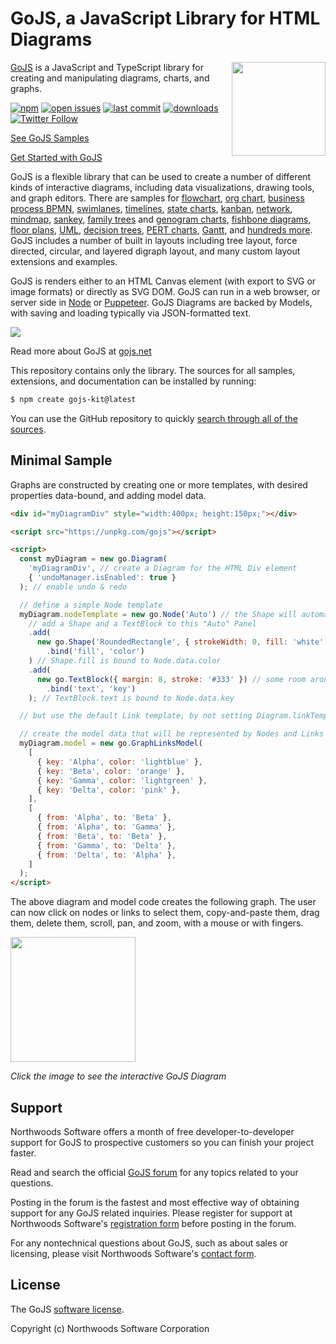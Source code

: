 # GoJS, a JavaScript Library for HTML Diagrams

<img align="right" height="150" src="https://nwoods.com/images/go.png">

[GoJS](https://gojs.net) is a JavaScript and TypeScript library for creating and manipulating diagrams, charts, and graphs.

[![npm](https://img.shields.io/github/release/NorthwoodsSoftware/GoJS.svg)](https://www.npmjs.com/package/gojs)
[![open issues](https://img.shields.io/github/issues-raw/NorthwoodsSoftware/GoJS.svg)](https://github.com/NorthwoodsSoftware/GoJS/issues)
[![last commit](https://img.shields.io/github/last-commit/NorthwoodsSoftware/GoJS.svg)](https://github.com/NorthwoodsSoftware/GoJS/commits/master)
[![downloads](https://img.shields.io/npm/dw/gojs.svg)](https://www.npmjs.com/package/gojs)
[![Twitter Follow](https://img.shields.io/twitter/follow/NorthwoodsGo.svg?style=social&label=Follow)](https://twitter.com/NorthwoodsGo)

[See GoJS Samples](https://gojs.net/latest/samples)

[Get Started with GoJS](https://gojs.net/latest/learn)

GoJS is a flexible library that can be used to create a number of different kinds of interactive diagrams,
including data visualizations, drawing tools, and graph editors.
There are samples for
[flowchart](https://gojs.net/latest/samples/flowchart.html),
[org chart](https://gojs.net/latest/samples/orgChartEditor.html),
[business process BPMN](https://gojs.net/latest/samples/bpmn/BPMN.html),
[swimlanes](https://gojs.net/latest/samples/swimlanes.html),
[timelines](https://gojs.net/latest/samples/timeline.html),
[state charts](https://gojs.net/latest/samples/statechart.html),
[kanban](https://gojs.net/latest/samples/kanban.html),
[network](https://gojs.net/latest/samples/network.html),
[mindmap](https://gojs.net/latest/samples/mindMap.html),
[sankey](https://gojs.net/latest/samples/sankey.html),
[family trees](https://gojs.net/latest/samples/familyTree.html) and [genogram charts](https://gojs.net/latest/samples/genogram.html),
[fishbone diagrams](https://gojs.net/latest/samples/Fishbone.html),
[floor plans](https://gojs.net/latest/samples/floorplannerTS/index.html),
[UML](https://gojs.net/latest/samples/umlClass.html),
[decision trees](https://gojs.net/latest/samples/decisionTree.html),
[PERT charts](https://gojs.net/latest/samples/PERT.html),
[Gantt](https://gojs.net/latest/samples/gantt.html), and
[hundreds more](https://gojs.net/latest/samples/index.html).
GoJS includes a number of built in layouts including tree layout, force directed, circular, and layered digraph layout,
and many custom layout extensions and examples.

GoJS is renders either to an HTML Canvas element (with export to SVG or image formats) or directly as SVG DOM.
GoJS can run in a web browser, or server side in [Node](https://nodejs.org/en/) or [Puppeteer](https://github.com/GoogleChrome/puppeteer).
GoJS Diagrams are backed by Models, with saving and loading typically via JSON-formatted text.

[<img src="https://raw.githubusercontent.com/NorthwoodsSoftware/GoJS/master/.github/github-970x354.png">](https://gojs.net/latest/samples/index.html)

Read more about GoJS at [gojs.net](https://gojs.net)

This repository contains only the library.
The sources for all samples, extensions, and documentation can be installed by running:

```html
$ npm create gojs-kit@latest
```

You can use the GitHub repository to quickly [search through all of the sources](https://github.com/NorthwoodsSoftware/GoJS-Samples/search?q=setDataProperty&type=Code).

<h2>Minimal Sample</h2>

Graphs are constructed by creating one or more templates, with desired properties data-bound, and adding model data.

```html
<div id="myDiagramDiv" style="width:400px; height:150px;"></div>

<script src="https://unpkg.com/gojs"></script>

<script>
  const myDiagram = new go.Diagram(
    'myDiagramDiv', // create a Diagram for the HTML Div element
    { 'undoManager.isEnabled': true }
  ); // enable undo & redo

  // define a simple Node template
  myDiagram.nodeTemplate = new go.Node('Auto') // the Shape will automatically surround the TextBlock
    // add a Shape and a TextBlock to this "Auto" Panel
    .add(
      new go.Shape('RoundedRectangle', { strokeWidth: 0, fill: 'white' }) // no border; default fill is white
        .bind('fill', 'color')
    ) // Shape.fill is bound to Node.data.color
    .add(
      new go.TextBlock({ margin: 8, stroke: '#333' }) // some room around the text
        .bind('text', 'key')
    ); // TextBlock.text is bound to Node.data.key

  // but use the default Link template, by not setting Diagram.linkTemplate

  // create the model data that will be represented by Nodes and Links
  myDiagram.model = new go.GraphLinksModel(
    [
      { key: 'Alpha', color: 'lightblue' },
      { key: 'Beta', color: 'orange' },
      { key: 'Gamma', color: 'lightgreen' },
      { key: 'Delta', color: 'pink' },
    ],
    [
      { from: 'Alpha', to: 'Beta' },
      { from: 'Alpha', to: 'Gamma' },
      { from: 'Beta', to: 'Beta' },
      { from: 'Gamma', to: 'Delta' },
      { from: 'Delta', to: 'Alpha' },
    ]
  );
</script>
```

The above diagram and model code creates the following graph.
The user can now click on nodes or links to select them, copy-and-paste them, drag them, delete them, scroll, pan, and zoom, with a mouse or with fingers.

[<img width="200" height="200" src="https://gojs.net/latest/assets/images/screenshots/minimal.png">](https://gojs.net/latest/samples/minimal.html)

_Click the image to see the interactive GoJS Diagram_

<h2>Support</h2>

Northwoods Software offers a month of free developer-to-developer support for GoJS to prospective customers so you can finish your project faster.

Read and search the official <a href="https://forum.nwoods.com/c/gojs">GoJS forum</a> for any topics related to your questions.

Posting in the forum is the fastest and most effective way of obtaining support for any GoJS related inquiries.
Please register for support at Northwoods Software's <a href="https://nwoods.com/register.html">registration form</a> before posting in the forum.

For any nontechnical questions about GoJS, such as about sales or licensing,
please visit Northwoods Software's <a href="https://nwoods.com/contact.html">contact form</a>.

<h2>License</h2>

The GoJS <a href="https://gojs.net/latest/license.html">software license</a>.

Copyright (c) Northwoods Software Corporation
